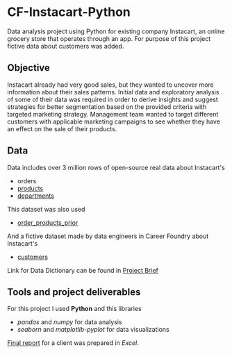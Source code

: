 # CF-Instacart-Python
Data analysis project using Python for existing company Instacart, an online grocery store that operates through an app. For purpose of this project fictive data about customers was added.

## Objective
Instacart already had very good sales, but they wanted to uncover more information about their sales patterns. Initial data and exploratory analysis of some of their data was required in order
to derive insights and suggest strategies for better segmentation based on the provided criteria with targeted marketing strategy. Management team wanted to target different customers with applicable marketing campaigns to see whether they have an effect on the sale of their products.

## Data
Data includes over 3 million rows of open-source real data about Instacart's 
 * orders
 * [products](https://s3.amazonaws.com/coach-courses-us/public/courses/data-immersion/A4/A4_Data_Assets/4.3_orders_products.zip)
 * [departments](https://s3.amazonaws.com/coach-courses-us/public/courses/data-immersion/A4/A4_Data_Assets/4.4_departments.zip)

This dataset was also used
 * [order_products_prior](https://s3.amazonaws.com/coach-courses-us/public/courses/data-immersion/A4/A4_Data_Assets/4.6_orders_products_prior.zip)

And a fictive dataset made by data engineers in Career Foundry about Instacart's
 * [customers](https://s3.amazonaws.com/coach-courses-us/public/courses/data-immersion/A4/A4_Data_Assets/customers.zip)

Link for Data Dictionary can be found in [Project Brief](/Project-Management/Project-Brief.pdf)

## Tools and project deliverables
For this project I used **Python** and this libraries
 * *pandas* and *numpy* for data analysis
 * *seaborn* and *matplotlib-pyplot* for data visualizations

[Final report](/Send-to-Client/Final-Report.xlsx) for a client was prepared in *Excel*.
